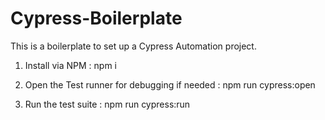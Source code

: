 # Cypress-Boilerplate
This is a boilerplate to set up a Cypress Automation project.


1. Install via NPM : 
    npm i

2. Open the Test runner for debugging if needed :
    npm run cypress:open

3. Run the test suite :
    npm run cypress:run